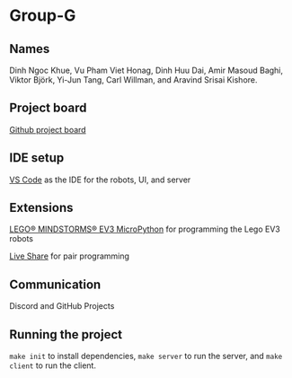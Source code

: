 # Group-G

## Names

Dinh Ngoc Khue, Vu Pham Viet Honag, Dinh Huu Dai, Amir Masoud Baghi, Viktor Björk, Yi-Jun Tang, Carl Willman, and Aravind Srisai Kishore.

## Project board

[Github project board](https://github.com/orgs/runestone2023/projects/5)

## IDE setup

[VS Code](https://code.visualstudio.com) as the IDE for the robots, UI, and server

## Extensions

[LEGO® MINDSTORMS® EV3 MicroPython](https://marketplace.visualstudio.com/items?itemName=lego-education.ev3-micropython) for programming the Lego EV3 robots

[Live Share](https://marketplace.visualstudio.com/items?itemName=MS-vsliveshare.vsliveshare) for pair programming

## Communication

Discord and GitHub Projects

## Running the project

`make init` to install dependencies, `make server` to run the server, and `make
client` to run the client.
